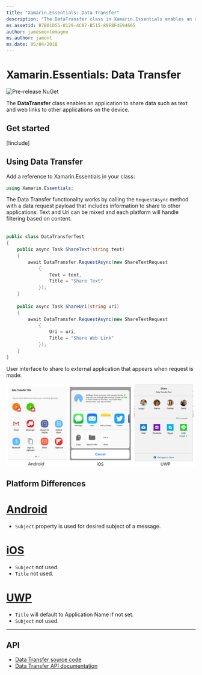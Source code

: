 ```yaml
---
title: "Xamarin.Essentials: Data Transfer"
description: "The DataTransfer class in Xamarin.Essentials enables an application to share data such as text and web links to other applications on the device."
ms.assetid: B7B01D55-0129-4C87-B515-89F8F4E94665
author: jamesmontemagno
ms.author: jamont
ms.date: 05/04/2018
---
```


# Xamarin.Essentials: Data Transfer

![Pre-release NuGet](~/media/shared/pre-release.png)

The **DataTransfer** class enables an application to share data such as text and web links to other applications on the device.

## Get started

[!include[](~/essentials/includes/get-started.md)]

## Using Data Transfer

Add a reference to Xamarin.Essentials in your class:

```csharp
using Xamarin.Essentials;
```

The Data Transfer functionality works by calling the `RequestAsync` method with a data request payload that includes information to share to other applications. Text and Uri can be mixed and each platform will handle filtering based on content.

```csharp

public class DataTransferTest
{
    public async Task ShareText(string text)
    {
        await DataTransfer.RequestAsync(new ShareTextRequest
            {
                Text = text,
                Title = "Share Text"
            });
    }

    public async Task ShareUri(string uri)
    {
        await DataTransfer.RequestAsync(new ShareTextRequest
            {
                Uri = uri,
                Title = "Share Web Link"
            });
    }
}
```

User interface to share to external application that appears when request is made:

![Data Transfer](data-transfer-images/data-transfer.png)

## Platform Differences

# [Android](#tab/android)

* `Subject` property is used for desired subject of a message.

# [iOS](#tab/ios)

* `Subject` not used.
* `Title` not used.

# [UWP](#tab/uwp)

* `Title` will default to Application Name if not set.
* `Subject` not used.

-----

## API

- [Data Transfer source code](https://github.com/xamarin/Essentials/tree/master/Xamarin.Essentials/DataTransfer)
- [Data Transfer API documentation](xref:Xamarin.Essentials.DataTransfer)
